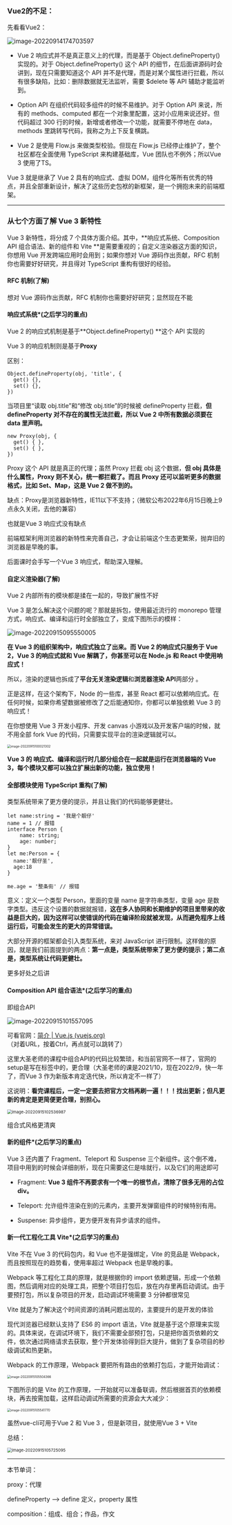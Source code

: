 ### Vue2的不足：

先看看Vue2：

![image-20220914174703597](..\typora-user-images\image-20220914174703597.png)

* Vue 2 响应式并不是真正意义上的代理，而是基于 Object.defineProperty() 实现的。对于 Object.defineProperty() 这个 API 的细节，在后面讲源码时会讲到，现在只需要知道这个 API 并不是代理，而是对某个属性进行拦截，所以有很多缺陷，比如：删除数据就无法监听，需要 $delete 等 API 辅助才能监听到。

* Option API 在组织代码较多组件的时候不易维护。对于 Option API 来说，所有的 methods、computed 都在一个对象里配置，这对小应用来说还好。但代码超过 300 行的时候，新增或者修改一个功能，就需要不停地在 data，methods 里跳转写代码，我称之为上下反复横跳。

* Vue 2 是使用 Flow.js 来做类型校验。但现在 Flow.js 已经停止维护了，整个社区都在全面使用 TypeScript 来构建基础库，Vue 团队也不例外；所以Vue 3 使用了TS。



Vue 3 就是继承了 Vue 2 具有的响应式、虚拟 DOM，组件化等所有优秀的特点，并且全部重新设计，解决了这些历史包袱的新框架，是一个拥抱未来的前端框架。

<hr>

### 从七个方面了解 Vue 3 新特性

Vue 3 新特性，将分成 7 个具体方面介绍。其中，**响应式系统、Composition API 组合语法、新的组件和 Vite **是需要重视的；自定义渲染器这方面的知识，你想用 Vue 开发跨端应用时会用到；如果你想对 Vue 源码作出贡献，RFC 机制你也需要好好研究，并且得对 TypeScript 重构有很好的经验。

#### RFC 机制(了解)

想对 Vue 源码作出贡献，RFC 机制你也需要好好研究；显然现在不能



#### 响应式系统*(之后学习的重点)

Vue 2 的响应式机制是基于**Object.defineProperty() **这个 API 实现的

Vue 3 的响应机制则是基于**Proxy**

区别：

```
Object.defineProperty(obj, 'title', {
  get() {},
  set() {},
})
```

当项目里“读取 obj.title”和“修改 obj.title”的时候被 defineProperty 拦截，**但 defineProperty 对不存在的属性无法拦截，所以 Vue 2 中所有数据必须要在 data 里声明。**

```
new Proxy(obj, {
  get() { },
  set() { },
})
```

Proxy 这个 API 就是真正的代理；虽然 Proxy 拦截 obj 这个数据，**但 obj 具体是什么属性，Proxy 则不关心，统一都拦截了。而且 Proxy 还可以监听更多的数据格式，比如 Set、Map，这是 Vue 2 做不到的。**

缺点：Proxy是浏览器新特性，IE11以下不支持；（微软公布2022年6月15日晚上9点永久关闭，去他的兼容）

也就是Vue 3 响应式没有缺点

前端框架利用浏览器的新特性来完善自己，才会让前端这个生态更繁荣，抛弃旧的浏览器是早晚的事。

后面课时会手写一个Vue 3 响应式，帮助深入理解。



#### 自定义渲染器(了解)

Vue 2 内部所有的模块都是揉在一起的，导致扩展性不好

Vue 3 是怎么解决这个问题的呢？那就是拆包，使用最近流行的 monorepo 管理方式，响应式、编译和运行时全部独立了，变成下图所示的模样：

![image-20220915095550005](..\typora-user-images\image-20220915095550005.png)

**在 Vue 3 的组织架构中，响应式独立了出来。而 Vue 2 的响应式只服务于 Vue 2，Vue 3 的响应式就和 Vue 解耦了，你甚至可以在 Node.js 和 React 中使用响应式！**

所以，渲染的逻辑也拆成了**平台无关渲染逻辑**和**浏览器渲染 API**两部分 。

正是这样，在这个架构下，Node 的一些库，甚至 React 都可以依赖响应式。在任何时候，如果你希望数据被修改了之后能通知你，你都可以单独依赖 Vue 3 的响应式！

在你想使用 Vue 3 开发小程序、开发 canvas 小游戏以及开发客户端的时候，就不用全部 fork Vue 的代码，只需要实现平台的渲染逻辑就可以。

<img src="..\typora-user-images\image-20220915100021302.png" alt="image-20220915100021302" style="zoom: 50%;" />

**Vue 3 的 响应式、编译和运行时几部分组合在一起就是运行在浏览器端的 Vue 3，每个模块又都可以独立扩展出新的功能，独立使用！**



#### 全部模块使用 TypeScript 重构(了解)

类型系统带来了更方便的提示，并且让我们的代码能够更健壮。

```
let name:string = '我是个靓仔'
name = 1 // 报错
interface Person {
    name: string;
    age: number;
}
let me:Person = {
  name:'靓仔圣',
  age:18
}

me.age = '整条街' // 报错
```

意义：定义一个类型 Person，里面的变量 name 是字符串类型，变量 age 是数字类型。违反这个设置的数据就报错，**这在多人协同和长期维护的项目里带来的收益是巨大的，因为这样可以使错误的代码在编译阶段就被发现，从而避免程序上线运行后，可能会发生的更大的异常错误。**

大部分开源的框架都会引入类型系统，来对 JavaScript 进行限制。这样做的原因，就是我们前面提到的两点：**第一点是，类型系统带来了更方便的提示；第二点是，类型系统让代码更健壮。**

更多好处之后讲



#### Composition API 组合语法*(之后学习的重点)

即组合API

![image-20220915101557095](..\typora-user-images\image-20220915101557095.png)

可看官网：[简介 | Vue.js (vuejs.org)](https://cn.vuejs.org/guide/introduction.html#api-styles)    （对着URL，按着Ctrl，再点就可以跳转了）

这里大圣老师的课程中组合API的代码比较繁琐，和当前官网不一样了，官网的setup是写在<scripe>标签中的，更合理（大圣老师的课是2021/10，现在2022/9，快一年了，而Vue 3 作为新版本肯定迭代快，所以肯定不一样了）

这说明：**看完课程后，一定一定要去把官方文档再刷一遍！！！找出更新；但凡更新的肯定是更简便更合理，别担心。**

<img src="..\typora-user-images\image-20220915102536987.png" alt="image-20220915102536987" style="zoom:67%;" />

组合式风格更清爽



#### 新的组件*(之后学习的重点)

Vue 3 还内置了 Fragment、Teleport 和 Suspense 三个新组件。这个倒不难，项目中用到的时候会详细剖析，现在只需要这仨是啥就行，以及它们的用途即可

* Fragment: **Vue 3 组件不再要求有一个唯一的根节点，清除了很多无用的占位 div。**

* Teleport: 允许组件渲染在别的元素内，主要开发弹窗组件的时候特别有用。

* Suspense: 异步组件，更方便开发有异步请求的组件。



#### 新一代工程化工具 Vite*(之后学习的重点)

Vite 不在 Vue 3 的代码包内，和 Vue 也不是强绑定，Vite 的竞品是 Webpack，而且按照现在的趋势看，使用率超过 Webpack 也是早晚的事。

Webpack 等工程化工具的原理，就是根据你的 import 依赖逻辑，形成一个依赖图，然后调用对应的处理工具，把整个项目打包后，放在内存里再启动调试。由于要预打包，所以复杂项目的开发，启动调试环境需要 3 分钟都很常见

Vite 就是为了解决这个时间资源的消耗问题出现的，主要提升的是开发的体验

现代浏览器已经默认支持了 ES6 的 import 语法，Vite 就是基于这个原理来实现的。具体来说，在调试环境下，我们不需要全部预打包，只是把你首页依赖的文件，依次通过网络请求去获取，整个开发体验得到巨大提升，做到了复杂项目的秒级调试和热更新。

Webpack 的工作原理，Webpack 要把所有路由的依赖打包后，才能开始调试：

<img src="..\typora-user-images\image-20220915105504366.png" alt="image-20220915105504366" style="zoom:50%;" />

下图所示的是 Vite 的工作原理，一开始就可以准备联调，然后根据首页的依赖模块，再去按需加载，这样启动调试所需要的资源会大大减少：

<img src="..\typora-user-images\image-20220915105541770.png" alt="image-20220915105541770" style="zoom:50%;" />

虽然vue-cli可用于Vue 2 和 Vue 3 ，但是新项目，就使用Vue 3 + Vite

总结：

<img src="..\typora-user-images\image-20220915105725095.png" alt="image-20220915105725095" style="zoom:67%;" />

<hr>

本节单词：

proxy：代理

defineProperty --> define 定义，property 属性

composition：组成、组合；作品，作文
